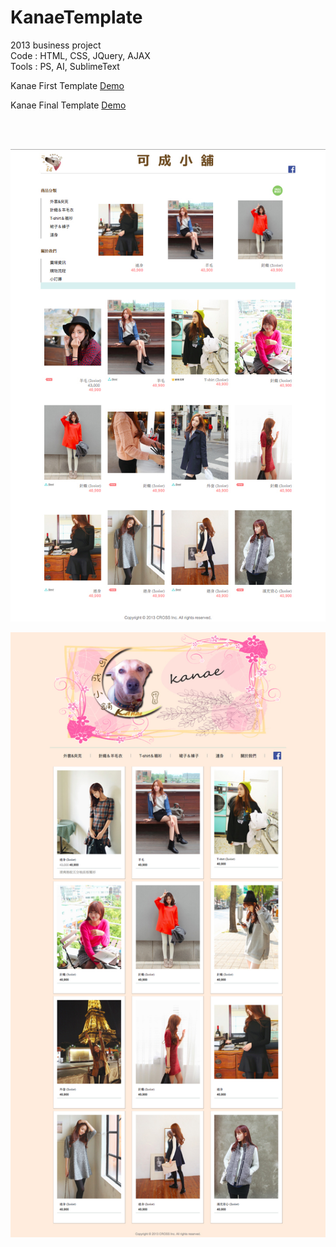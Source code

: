 # KanaeTemplate

<html>

2013 business project<br/>
Code : HTML, CSS, JQuery, AJAX<br/>
Tools : PS, AI, SublimeText<br/>

Kanae First Template <a href="http://htmlpreview.github.io/?https://github.com/tyrionchiang/KanaeTemplate/blob/master/KanaeFirstTemplate/index.html">Demo</a>

Kanae Final Template <a href="http://htmlpreview.github.io/?https://github.com/tyrionchiang/KanaeTemplate/blob/master/KanaeFinalTemplate/index.html">Demo</a>

<br/><br/>

</html>

![Example](https://github.com/tyrionchiang/KanaeTemplate/blob/master/KanaeFirstTemplate/img/kaneFirstTemplateScreenShot.jpg)

![Example](https://github.com/tyrionchiang/KanaeTemplate/blob/master/KanaeFinalTemplate/img/kaneFinalTemplateScreenShot.jpg)

